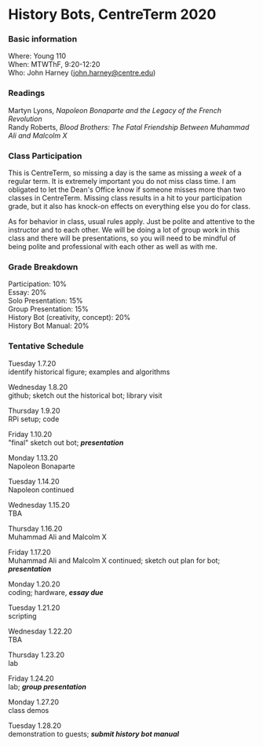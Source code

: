 # History Bots, CentreTerm 2020

### Basic information

Where: Young 110 <br>
When: MTWThF, 9:20-12:20 <br>
Who: John Harney (john.harney@centre.edu) <br>

### Readings

Martyn Lyons, _Napoleon Bonaparte and the Legacy of the French Revolution_ <br>
Randy Roberts, _Blood Brothers: The Fatal Friendship Between Muhammad Ali and Malcolm X_ 

### Class Participation

This is CentreTerm, so missing a day is the same as missing a *week* of a regular term. It is extremely important you do not miss class time. I am obligated to let the Dean's Office know if someone misses more than two classes in CentreTerm. Missing class results in a hit to your participation grade, but it also has knock-on effects on everything else you do for class. 

As for behavior in class, usual rules apply. Just be polite and attentive to the instructor and to each other. We will be doing a lot of group work in this class and there will be presentations, so you will need to be mindful of being polite and professional with each other as well as with me.

### Grade Breakdown

Participation: 10% <br>
Essay: 20% <br>
Solo Presentation: 15% <br>
Group Presentation: 15% <br>
History Bot (creativity, concept): 20% <br>
History Bot Manual: 20%

### Tentative Schedule

Tuesday 1.7.20 <br>
identify historical figure; examples and algorithms

Wednesday 1.8.20 <br>
github; sketch out the historical bot; library visit

Thursday 1.9.20 <br>
RPi setup; code

Friday 1.10.20 <br>
"final" sketch out bot; **_presentation_**


Monday 1.13.20 <br>
Napoleon Bonaparte

Tuesday 1.14.20 <br>
Napoleon continued

Wednesday 1.15.20 <br>
TBA

Thursday 1.16.20 <br>
Muhammad Ali and Malcolm X

Friday 1.17.20 <br>
Muhammad Ali and Malcolm X continued; sketch out plan for bot; **_presentation_**


Monday 1.20.20 <br>
coding; hardware, **_essay due_**

Tuesday 1.21.20 <br>
scripting

Wednesday 1.22.20 <br>
TBA

Thursday 1.23.20 <br>
lab

Friday 1.24.20 <br>
lab; **_group presentation_**


Monday 1.27.20 <br>
class demos

Tuesday 1.28.20 <br>
demonstration to guests; **_submit history bot manual_**
